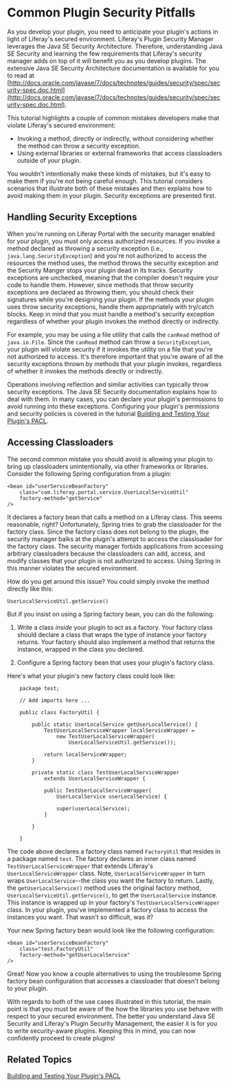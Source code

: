 # Common Plugin Security Pitfalls [](id=common-plugin-security-pitfalls)

As you develop your plugin, you need to anticipate your plugin's actions in 
light of Liferay's secured environment. Liferay's Plugin Security Manager 
leverages the Java SE Security Architecture. Therefore, understanding Java SE 
Security and learning the few requirements that Liferay's security manager adds 
on top of it will benefit you as you develop plugins. The extensive Java SE 
Security Architecture documentation is available for you to read at
[http://docs.oracle.com/javase/7/docs/technotes/guides/security/spec/security-spec.doc.html](http://docs.oracle.com/javase/7/docs/technotes/guides/security/spec/security-spec.doc.html).

This tutorial highlights a couple of common mistakes developers make that 
violate Liferay's secured environment: 

- Invoking a method, directly or indirectly, without considering whether the
  method can throw a security exception.
- Using external libraries or external frameworks that access classloaders
  outside of your plugin.  

You wouldn't intentionally make these kinds of mistakes, but it's easy to make 
them if you're not being careful enough. This tutorial considers scenarios that 
illustrate both of these mistakes and then explains how to avoid making them in 
your plugin. Security exceptions are presented first. 

## Handling Security Exceptions

When you're running on Liferay Portal with the security manager enabled for your
plugin, you must only access authorized resources. If you invoke a method 
declared as throwing a security exception (i.e., `java.lang.SecurityException`)
and you're not authorized to access the resources the method uses, the method
throws the security exception and the Security Manger stops your plugin dead in
its tracks. Security exceptions are unchecked, meaning that the compiler doesn't
require your code to handle them. However, since methods that throw security
exceptions are declared as throwing them, you should check their signatures
while you're designing your plugin. If the methods your plugin uses throw 
security exceptions, handle them appropriately with try/catch blocks. Keep in 
mind that you must handle a method's security exception regardless of whether
your plugin invokes the method directly or indirectly. 

For example, you may be using a file utility that calls the `canRead` method of 
`java.io.File`. Since the `canRead` method can throw a `SecurityException`,
your plugin will violate security if it invokes the utility on a file that
you're not authorized to access. It's therefore important that you're aware of 
all the security exceptions thrown by methods that your plugin invokes, regardless of
whether it invokes the methods directly or indirectly. 

Operations involving reflection and similar activities can typically throw 
security exceptions. The Java SE Security documentation explains how to deal 
with them. In many cases, you can declare your plugin's permissions to avoid
running into these exceptions. Configuring your plugin's permissions and
security policies is covered in the tutorial 
[Building and Testing Your Plugin's PACL](/develop/tutorials/-/knowledge_base/building-and-testing-your-plugins-pacl). 

## Accessing Classloaders 

The second common mistake you should avoid is allowing your plugin to bring up
classloaders unintentionally, via other frameworks or libraries. Consider the
following Spring configuration from a plugin:

    <bean id="userServiceBeanFactory"
        class="com.liferay.portal.service.UserLocalServiceUtil"
        factory-method="getService"
    />

It declares a factory bean that calls a method on a Liferay class. This seems
reasonable, right? Unfortunately, Spring tries to grab the classloader for the
factory class. Since the factory class does not belong to the plugin, the
security manager balks at the plugin's attempt to access the classloader for the
factory class. The security manager forbids applications from accessing 
arbitrary classloaders because the classloaders can add, access, and modify 
classes that your plugin is not authorized to access. Using Spring in this 
manner violates the secured environment.

How do you get around this issue? You could simply invoke the method directly
like this: 

    UserLocalServiceUtil.getService()

But if you insist on using a Spring factory bean, you can do the following:

1. Write a class *inside* your plugin to act as a factory. Your factory class
   should declare a class that wraps the type of instance your factory returns.
   Your factory should also implement a method that returns the instance,
   wrapped in the class you declared. 

2. Configure a Spring factory bean that uses your plugin's factory class. 
    
Here's what your plugin's new factory class could look like:

        package test;
    
        // Add imports here ...
    
        public class FactoryUtil {
    
            public static UserLocalService getUserLocalService() {
                TestUserLocalServiceWrapper localServiceWrapper =
                    new TestUserLocalServiceWrapper(
                        UserLocalServiceUtil.getService());
    
                return localServiceWrapper;
            }
    
            private static class TestUserLocalServiceWrapper
                extends UserLocalServiceWrapper {
     
                public TestUserLocalServiceWrapper(
                    UserLocalService userLocalService) {

                    super(userLocalService);
                }
    
            }
    
        }

The code above declares a factory class named `FactoryUtil` that resides in a
package named `test`. The factory declares an inner class named
`TestUserLocalServiceWrapper` that extends Liferay's `UserLocalServiceWrapper`
class. Note, `UserLocalServiceWrapper` in turn wraps `UserLocalService`--the
class you want the factory to return. Lastly, the `getUserLocalService()` method
uses the original factory method, `UserLocalServiceUtil.getService()`, to get
the `UserLocalService` instance. This instance is wrapped up in your factory's
`TestUserLocalServiceWrapper` class. In your plugin, you've implemented a
factory class to access the instances you want. That wasn't so difficult, was
it? 

Your new Spring factory bean would look like the following configuration:

    <bean id="userServiceBeanFactory" 
        class="test.FactoryUtil"
        factory-method="getUserLocalService"
    />

Great! Now you know a couple alternatives to using the troublesome Spring
factory bean configuration that accesses a classloader that doesn't belong
to your plugin. 

With regards to both of the use cases illustrated in this tutorial, the main 
point is that you must be aware of the how the libraries you use behave with 
respect to your secured environment. The better you understand Java SE Security 
and Liferay's Plugin Security Management, the easier it is for you to write 
security-aware plugins. Keeping this in mind, you can now confidently proceed
to create plugins! 

## Related Topics

[Building and Testing Your Plugin's PACL](/develop/tutorials/-/knowledge_base/building-and-testing-your-plugins-pacl)

